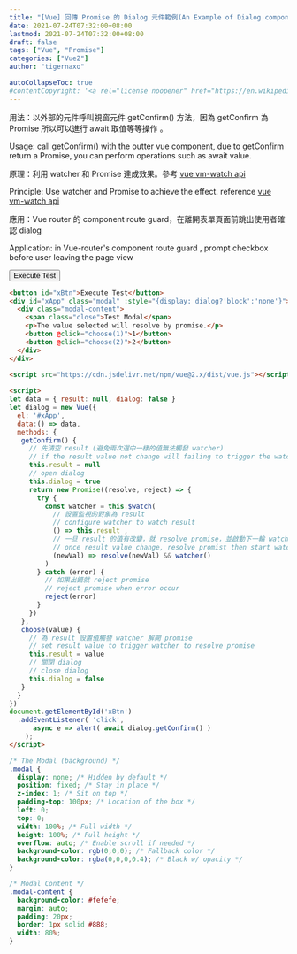 ```yaml
---
title: "[Vue] 回傳 Promise 的 Dialog 元件範例(An Example of Dialog component that returns Promise)"
date: 2021-07-24T07:32:00+08:00
lastmod: 2021-07-24T07:32:00+08:00
draft: false
tags: ["Vue", "Promise"]
categories: ["Vue2"]
author: "tigernaxo"

autoCollapseToc: true
#contentCopyright: '<a rel="license noopener" href="https://en.wikipedia.org/wiki/Wikipedia:Text_of_Creative_Commons_Attribution-ShareAlike_3.0_Unported_License" target="_blank">Creative Commons Attribution-ShareAlike License</a>'
---
```


用法：以外部的元件呼叫視窗元件 getConfirm() 方法，因為 getConfirm 為 Promise 所以可以進行 await 取值等等操作 。

Usage: call getConfirm() with the outter vue component, due to getConfirm return a Promise, you can perform operations such as await value.

原理：利用 watcher 和 Promise 達成效果。參考 [vue vm-watch api](https://vuejs.org/v2/api/#vm-watch)

Principle: Use watcher and Promise to achieve the effect. reference [vue vm-watch api](https://vuejs.org/v2/api/#vm-watch)

應用：Vue router 的 component route guard，在離開表單頁面前跳出使用者確認 dialog

Application: in Vue-router's component route guard , prompt checkbox before user leaving the page view

<button id="xBtn">Execute Test</button>

```html
<button id="xBtn">Execute Test</button>
<div id="xApp" class="modal" :style="{display: dialog?'block':'none'}">
  <div class="modal-content">
    <span class="close">Test Modal</span>
    <p>The value selected will resolve by promise.</p>
    <button @click="choose(1)">1</button>
    <button @click="choose(2)">2</button>
  </div>
</div>
```

```html
<script src="https://cdn.jsdelivr.net/npm/vue@2.x/dist/vue.js"></script>
 
<script>
let data = { result: null, dialog: false }
let dialog = new Vue({
  el: '#xApp',
  data:() => data,
  methods: {
   getConfirm() {
     // 先清空 result (避免兩次選中一樣的值無法觸發 watcher)
     // if the result value not change will failing to trigger the watcher, so set result to null first
     this.result = null 
     // open dialog
     this.dialog = true 
     return new Promise((resolve, reject) => {
       try {
         const watcher = this.$watch(
           // 設置監視的對象為 result
           // configure watcher to watch result
           () => this.result ,
           // 一旦 result 的值有改變，就 resolve promise，並啟動下一輪 watcher 
           // once result value change, resolve promist then start watcher again
           (newVal) => resolve(newVal) && watcher()
         )
       } catch (error) {
         // 如果出錯就 reject promise
         // reject promise when error occur
         reject(error)
       }
     })
   },
   choose(value) {
     // 為 result 設置值觸發 watcher 解開 promise
     // set result value to trigger watcher to resolve promise
     this.result = value 
     // 關閉 dialog
     // close dialog
     this.dialog = false
   }
  }
})
document.getElementById('xBtn')
  .addEventListener( 'click', 
      async e => alert( await dialog.getConfirm() )
    );
</script>
```

```css
/* The Modal (background) */
.modal {
  display: none; /* Hidden by default */
  position: fixed; /* Stay in place */
  z-index: 1; /* Sit on top */
  padding-top: 100px; /* Location of the box */
  left: 0;
  top: 0;
  width: 100%; /* Full width */
  height: 100%; /* Full height */
  overflow: auto; /* Enable scroll if needed */
  background-color: rgb(0,0,0); /* Fallback color */
  background-color: rgba(0,0,0,0.4); /* Black w/ opacity */
}

/* Modal Content */
.modal-content {
  background-color: #fefefe;
  margin: auto;
  padding: 20px;
  border: 1px solid #888;
  width: 80%;
}
```

<style>
/* The Modal (background) */
.modal {
  display: none; /* Hidden by default */
  position: fixed; /* Stay in place */
  z-index: 1; /* Sit on top */
  padding-top: 100px; /* Location of the box */
  left: 0;
  top: 0;
  width: 100%; /* Full width */
  height: 100%; /* Full height */
  overflow: auto; /* Enable scroll if needed */
  background-color: rgb(0,0,0); /* Fallback color */
  background-color: rgba(0,0,0,0.4); /* Black w/ opacity */
}

/* Modal Content */
.modal-content {
  background-color: #fefefe;
  margin: auto;
  padding: 20px;
  border: 1px solid #888;
  width: 80%;
}
</style>


<div id="xApp" class="modal" :style="{display: dialog?'block':'none'}">
  <div class="modal-content">
    <span class="close">Test Modal</span>
    <p>The value selected will resolve by promise.</p>
    <button @click="choose(1)">1</button>
    <button @click="choose(2)">2</button>
  </div>
</div>

<script src="https://cdn.jsdelivr.net/npm/vue@2.x/dist/vue.js"></script>

<script>
let data = { result: null, dialog: false }
let dialog = new Vue({
  el: '#xApp',
  data:() => data,
  methods: {
   getConfirm() {
     // 先清空 result (避免兩次選中一樣的值無法觸發 watcher)
     this.result = null 
     // 打開 dialog
     this.dialog = true 
     // 回傳 Promise
     return new Promise((resolve, reject) => {
       try {
         const watcher = this.$watch(
           // 設置監視的對象為 result
           () => this.result ,
           // 一旦 result 的值有改變，就 resolve promise，並啟動下一輪 watcher 
           (newVal) => resolve(newVal) && watcher()
         )
       } catch (error) {
         // 如果出錯就 reject promise
         reject(error)
       }
     })
   },
   choose(value) {
     // 為 result 設置值觸發 watcher 解開 promise
     this.result = value 
     // 關閉 dialog
     this.dialog = false
   }
  }
})
document.getElementById('xBtn')
  .addEventListener( 'click', 
      async e => alert( await dialog.getConfirm() )
    );
</script>
